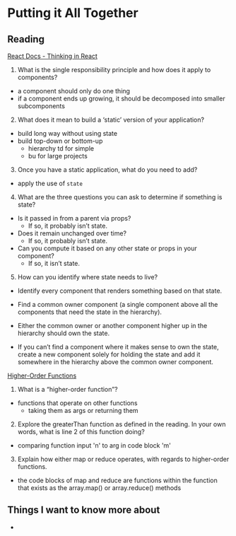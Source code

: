 # Putting it All Together

## Reading 
[React Docs - Thinking in React](https://reactjs.org/docs/thinking-in-react.html)

1. What is the single responsibility principle and how does it apply to components?
- a component should only do one thing
- if a component ends up growing, it should be decomposed into smaller subcomponents
2. What does it mean to build a ‘static’ version of your application?
  - build long way without using state
  - build top-down or bottom-up
    - hierarchy td for simple 
    - bu for large projects
3. Once you have a static application, what do you need to add?
  - apply the use of `state`
4. What are the three questions you can ask to determine if something is state?
  - Is it passed in from a parent via props? 
    - If so, it probably isn’t state.
  - Does it remain unchanged over time?   
    - If so, it probably isn’t state.
  - Can you compute it based on any other state or props in your component? 
    - If so, it isn’t state.

5. How can you identify where state needs to live?

- Identify every component that renders something based on that state.

- Find a common owner component (a single component above all the components that need the state in the hierarchy).

- Either the common owner or another component higher up in the hierarchy should own the state.

- If you can’t find a component where it makes sense to own the state, create a new component solely for holding the state and add it somewhere in the hierarchy above the common owner component.


[Higher-Order Functions](https://eloquentjavascript.net/05_higher_order.html#h_xxCc98lOBK)

1. What is a “higher-order function”?
  - functions that operate on other functions
    - taking them as args or returning them

2. Explore the greaterThan function as defined in the reading. In your own words, what is line 2 of this function doing?
  - comparing function input 'n' to arg in code block 'm'

3. Explain how either map or reduce operates, with regards to higher-order functions.
  - the code blocks of map and reduce are functions within the function that exists as the array.map() or array.reduce() methods
  
## Things I want to know more about
- 